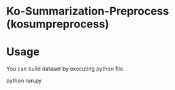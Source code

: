 # Ko-Summarization-Preprocess (kosumpreprocess)


# Usage
You can build dataset by executing python file.

python run.py

